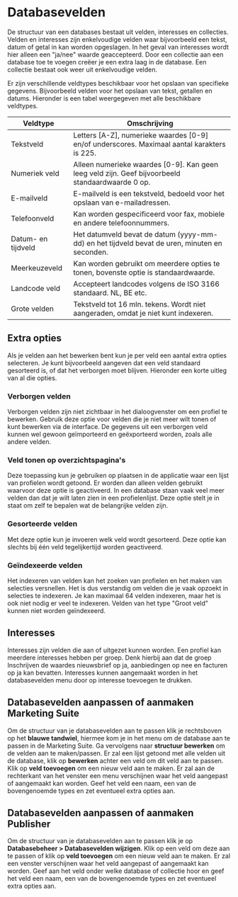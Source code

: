 # Databasevelden
De structuur van een databases bestaat uit velden, interesses en collecties. Velden en interesses zijn enkelvoudige velden waar bijvoorbeeld een tekst,
datum of getal in kan worden opgeslagen. In het geval van interesses wordt hier alleen een "ja/nee" waarde geaccepteerd. Door een collectie aan een database toe te voegen creëer je een extra laag in de database. Een collectie bestaat ook weer uit enkelvoudige velden.

Er zijn verschillende veldtypes beschikbaar voor het opslaan van specifieke gegevens. Bijvoorbeeld velden voor het opslaan van tekst, getallen en datums. Hieronder is een tabel weergegeven met alle beschikbare veldtypes.

| Veldtype           | Omschrijving                                                                                         |
|--------------------|------------------------------------------------------------------------------------------------------|
| Tekstveld          | Letters [A-Z], numerieke waardes [0-9] en/of underscores. Maximaal aantal karakters is 225.          |
| Numeriek veld      | Alleen numerieke waardes [0-9]. Kan geen leeg veld zijn. Geef bijvoorbeeld standaardwaarde 0 op.     |
| E-mailveld         | E-mailveld is een tekstveld, bedoeld voor het opslaan van e-mailadressen.                            |
| Telefoonveld       | Kan worden gespecificeerd voor fax, mobiele en andere telefoonnummers.                               |
| Datum- en tijdveld | Het datumveld bevat de datum (yyyy-mm-dd) en het tijdveld bevat de uren, minuten en seconden.        |
| Meerkeuzeveld      | Kan worden gebruikt om meerdere opties te tonen, bovenste optie is standaardwaarde.                  |
| Landcode veld      | Accepteert landcodes volgens de ISO 3166 standaard. NL, BE etc.                                      |
| Grote velden       | Tekstveld tot 16 mln. tekens. Wordt niet aangeraden, omdat je niet kunt indexeren.                   |

## Extra opties

Als je velden aan het bewerken bent kun je per veld een aantal extra opties selecteren. Je kunt bijvoorbeeld aangeven dat een veld standaard gesorteerd is, of dat het verborgen moet blijven. Hieronder een korte uitleg van al die opties.


### Verborgen velden

Verborgen velden zijn niet zichtbaar in het dialoogvenster om een profiel te bewerken. Gebruik deze optie voor velden die je niet meer wilt tonen of kunt bewerken via de interface. De gegevens uit een verborgen veld kunnen wel gewoon geïmporteerd en geëxporteerd worden, zoals alle andere velden.


### Veld tonen op overzichtspagina's

Deze toepassing kun je gebruiken op plaatsen in de applicatie waar een lijst van profielen wordt getoond. Er worden dan alleen velden gebruikt waarvoor deze optie is geactiveerd. In een database staan vaak veel meer velden dan dat je wilt laten zien in een profielenlijst. Deze optie stelt je in staat om zelf te bepalen wat de belangrijke velden zijn.


### Gesorteerde velden

Met deze optie kun je invoeren welk veld wordt gesorteerd. Deze optie kan slechts bij één veld tegelijkertijd worden geactiveerd.


### Geïndexeerde velden

Het indexeren van velden kan het zoeken van profielen en het maken van selecties versnellen. Het is dus verstandig om velden die je vaak opzoekt in selecties te indexeren. Je kan maximaal 64 velden indexeren, maar het is ook niet nodig er veel te indexeren. Velden van het type "Groot veld" kunnen niet worden geïndexeerd.

## Interesses
Interesses zijn velden die aan of uitgezet kunnen worden. Een profiel kan meerdere interesses hebben per groep. Denk hierbij aan dat de groep Inschrijven de waardes nieuwsbrief op ja, aanbiedingen op nee en facturen op ja kan bevatten. Interesses kunnen aangemaakt worden in het databasevelden menu door op interesse toevoegen te drukken. 

## Databasevelden aanpassen of aanmaken Marketing Suite
Om de structuur van je databasevelden aan te passen klik je rechtsboven op het **blauwe tandwiel**, hiermee kom je in het menu om de database aan te passen in de Marketing Suite. Ga vervolgens naar **structuur bewerken** om de velden aan te maken/passen. 
Er zal een lijst getoond met alle velden uit de database, klik op **bewerken** achter een veld om dit veld aan te passen. Klik op **veld toevoegen** om een nieuw veld aan te maken. Er zal aan de rechterkant van het venster een menu verschijnen waar het veld aangepast of aangemaakt kan worden. Geef het veld een naam, een van de bovengenoemde types en zet eventueel extra opties aan. 

## Databasevelden aanpassen of aanmaken Publisher
Om de structuur van je databasevelden aan te passen klik je op **Databasebeheer > Databasevelden wijzigen**. Klik op een veld om deze aan te passen of klik op **veld toevoegen** om een nieuw veld aan te maken. Er zal een venster verschijnen waar het veld aangepast of aangemaakt kan worden. Geef aan het veld onder welke database of collectie hoor en geef het veld een naam, een van de bovengenoemde types en zet eventueel extra opties aan. 

